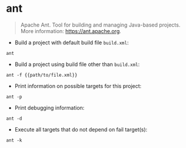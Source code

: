 # ant

> Apache Ant.
> Tool for building and managing Java-based projects.
> More information: <https://ant.apache.org>.

- Build a project with default build file `build.xml`:

`ant`

- Build a project using build file other than `build.xml`:

`ant -f {{path/to/file.xml}}`

- Print information on possible targets for this project:

`ant -p`

- Print debugging information:

`ant -d`

- Execute all targets that do not depend on fail target(s):

`ant -k`

